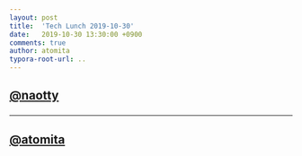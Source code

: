 ```yaml
---
layout: post
title:  'Tech Lunch 2019-10-30'
date:   2019-10-30 13:30:00 +0900
comments: true
author: atomita
typora-root-url: ..
---
```


## [@naotty](https://github.com/naotty)

### 

----

## [@atomita](https://github.com/atomita)

### 
